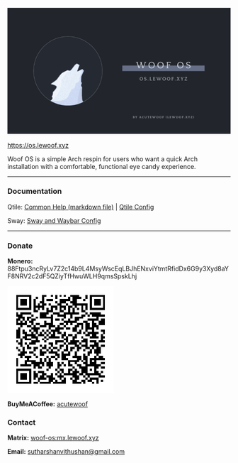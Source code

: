 ![Woof OS](./profile/0.png)

https://os.lewoof.xyz

Woof OS is a simple Arch respin for users who want a quick Arch installation with a comfortable, functional eye candy experience.

---
### Documentation
Qtile: [Common Help (markdown file)](https://os.lewoof.xyz/woofos-help.md) | [Qtile Config](https://github.com/woof-os/qtile/tree/main/doc)

Sway: [Sway and Waybar Config](https://github.com/woof-os/sway-waybar-akirapearl/tree/main/doc)

---

### Donate
**Monero:** 88Ftpu3ncRyLv7Z2c14b9L4MsyWscEqLBJhENxviYtmtRfidDx6G9y3Xyd8aYF8NRV2c2dF5QZiyTfHwuWLH9qmsSpskLhj

![Monero](./profile/monero.png)

**BuyMeACoffee:** [acutewoof](https://buymeacoffee.com/acutewoof)

### Contact
**Matrix:** [woof-os:mx.lewoof.xyz](https://matrix.to/#/#woof-os:mx.lewoof.xyz)

**Email:** sutharshanvithushan@gmail.com
